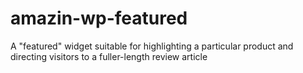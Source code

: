 # amazin-wp-featured
A "featured" widget suitable for highlighting a particular product and directing visitors to a fuller-length review article
